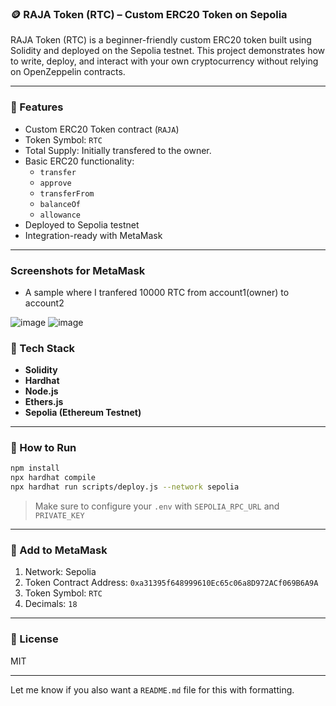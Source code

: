

### 🪙 RAJA Token (RTC) – Custom ERC20 Token on Sepolia

RAJA Token (RTC) is a beginner-friendly custom ERC20 token built using Solidity and deployed on the Sepolia testnet. This project demonstrates how to write, deploy, and interact with your own cryptocurrency without relying on OpenZeppelin contracts.

---

### 🔧 Features

- Custom ERC20 Token contract (`RAJA`)
- Token Symbol: `RTC`
- Total Supply: Initially transfered to the owner.
- Basic ERC20 functionality:
  - `transfer`
  - `approve`
  - `transferFrom`
  - `balanceOf`
  - `allowance`
- Deployed to Sepolia testnet
- Integration-ready with MetaMask

---
### Screenshots for MetaMask
- A sample where I tranfered 10000 RTC from account1(owner) to account2

![image](https://github.com/user-attachments/assets/add00363-ed2b-4b3a-bbb3-05b4cddafa6f)
![image](https://github.com/user-attachments/assets/d8b05096-56aa-40c8-bf04-7cf3fe298dc0)




### 🧪 Tech Stack

- **Solidity**
- **Hardhat**
- **Node.js**
- **Ethers.js**
- **Sepolia (Ethereum Testnet)**

---

### 🚀 How to Run

```bash
npm install
npx hardhat compile
npx hardhat run scripts/deploy.js --network sepolia
```

> Make sure to configure your `.env` with `SEPOLIA_RPC_URL` and `PRIVATE_KEY`

---

### 🦊 Add to MetaMask

1. Network: Sepolia
2. Token Contract Address: `0xa31395f648999610Ec65c06a8D972ACf069B6A9A`
3. Token Symbol: `RTC`
4. Decimals: `18`

---

### 📜 License

MIT

---

Let me know if you also want a `README.md` file for this with formatting.
